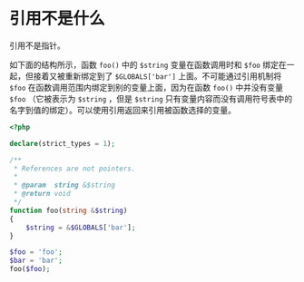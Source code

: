 # 引用不是什么

引用不是指针。

如下面的结构所示，函数 `foo()` 中的 `$string` 变量在函数调用时和 `$foo` 绑定在一起，但接着又被重新绑定到了 `$GLOBALS['bar']` 上面。不可能通过引用机制将 `$foo` 在函数调用范围内绑定到别的变量上面，因为在函数 `foo()` 中并没有变量 `$foo` （它被表示为 `$string` ，但是 `$string` 只有变量内容而没有调用符号表中的名字到值的绑定）。可以使用引用返回来引用被函数选择的变量。

```php
<?php

declare(strict_types = 1);

/**
 * References are not pointers.
 *
 * @param  string &$string
 * @return void
 */
function foo(string &$string)
{
    $string = &$GLOBALS['bar'];
}

$foo = 'foo';
$bar = 'bar';
foo($foo);

```

